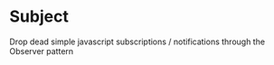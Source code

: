 Subject
=======

Drop dead simple javascript subscriptions / notifications through the Observer pattern
